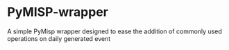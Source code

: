 # PyMISP-wrapper
A simple PyMisp wrapper designed to ease the addition of commonly used operations on daily generated event
